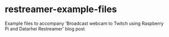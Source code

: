 # restreamer-example-files
Example files to accompany 'Broadcast webcam to Twitch using Raspberry Pi and Datarhei Restreamer' blog post
